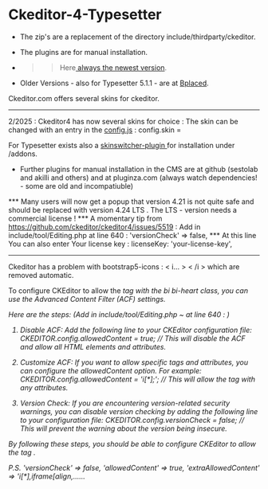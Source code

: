 # Ckeditor-4-Typesetter

* The zip's are a replacement of the directory include/thirdparty/ckeditor.

* The plugins are for manual installation. 

* >> Here<a href=https://ckeditor.com/cke4/builder/download/85e2cfe7d2261e150e06ec1a20267d6e target=_blank> always the newest version</a>.

* Older Versions - also for Typesetter 5.1.1 - are at <a href=http://typesetter5.bplaced.net/Ckeditor target=_blank> Bplaced</a>.

Ckeditor.com offers several skins for ckeditor. <hr>
2/2025 : Ckeditor4 has now several skins for choice : The skin can be changed with an entry in the <a href="https://github.com/gtbu/Typesetter-5.3-p8/blob/main/include/thirdparty/ckeditor/config.js">config.js</a> : config.skin =

For Typesetter exists also a <a href=https://github.com/gtbu/CKE_Themes >
skinswitcher-plugin </a> for installation under /addons.

* Further plugins for manual installation in the CMS are at github (sestolab and akilli and others) and at pluginza.com (always watch dependencies! - some are old and incompatiuble)

*** Many users will now get a popup that version 4.21 is not quite safe and should be replaced with version 4.24 LTS .
The LTS - version needs a commercial license !
*** A momentary tip from  https://github.com/ckeditor/ckeditor4/issues/5519  :  Add in include/tool/Editing.php at line 640  :  'versionCheck'   => false,
*** At this line You can also enter Your license key  :    licenseKey: 'your-license-key', 

----------------------------------------------------------------------------------------------------
Ckeditor has a problem with bootstrap5-icons : < i... > < /i > which are removed automatic.

To configure CKEditor to allow the <i> tag with the bi bi-heart class, you can use the Advanced Content Filter (ACF) settings. 

Here are the steps: (Add in include/tool/Editing.php ~ at line 640 : )

1. Disable ACF:         Add the following line to your CKEditor configuration file:
   CKEDITOR.config.allowedContent = true;    //    This will disable the ACF and allow all HTML elements and attributes.

2. Customize ACF:   If you want to allow specific tags and attributes, you can configure the allowedContent option. For example:
   CKEDITOR.config.allowedContent = 'i[*];';         //     This will allow the <i> tag with any attributes.

3. Version Check: If you are encountering version-related security warnings, you can disable version checking by adding the following line to your configuration file:
   CKEDITOR.config.versionCheck = false;   //       This will prevent the warning about the version being insecure.

By following these steps, you should be able to configure CKEditor to allow the <i> tag .

P.S.                 'versionCheck'              => false,
							'allowedContent'            => true,
							'extraAllowedContent'		=> 'i[*],iframe[align,......
       
